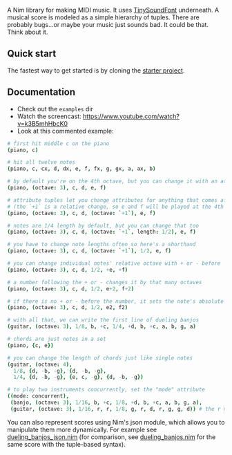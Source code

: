 A Nim library for making MIDI music. It uses [TinySoundFont](https://github.com/schellingb/TinySoundFont) underneath. A musical score is modeled as a simple hierarchy of tuples. There are probably bugs...or maybe your music just sounds bad. It could be that. Think about it.

## Quick start

The fastest way to get started is by cloning the [starter project](https://github.com/paranim/paramidi_starter).

## Documentation

* Check out the `examples` dir
* Watch the screencast: https://www.youtube.com/watch?v=k3B5mhHbcK0
* Look at this commented example:

```nim
# first hit middle c on the piano
(piano, c)

# hit all twelve notes
(piano, c, cx, d, dx, e, f, fx, g, gx, a, ax, b)

# by default you're on the 4th octave, but you can change it with an attribute tuple
(piano, (octave: 3), c, d, e, f)

# attribute tuples let you change attributes for anything that comes after it
# (the `+1` is a relative change, so e and f will be played at the 4th octave)
(piano, (octave: 3), c, d, (octave: `+1`), e, f)

# notes are 1/4 length by default, but you can change that too
(piano, (octave: 3), c, d, (octave: `+1`, length: 1/2), e, f)

# you have to change note lengths often so here's a shorthand
(piano, (octave: 3), c, d, (octave: `+1`), 1/2, e, f)

# you can change individual notes' relative octave with + or - before
(piano, (octave: 3), c, d, 1/2, +e, +f)

# a number following the + or - changes it by that many octaves
(piano, (octave: 3), c, d, 1/2, e+2, f+2)

# if there is no + or - before the number, it sets the note's absolute octave
(piano, (octave: 3), c, d, 1/2, e2, f2)

# with all that, we can write the first line of dueling banjos
(guitar, (octave: 3), 1/8, b, +c, 1/4, +d, b, +c, a, b, g, a)

# chords are just notes in a set
(piano, {c, e})

# you can change the length of chords just like single notes
(guitar, (octave: 4),
  1/8, {d, -b, -g}, {d, -b, -g},
  1/4, {d, -b, -g}, {e, c, -g}, {d, -b, -g})

# to play two instruments concurrently, set the "mode" attribute
((mode: concurrent),
 (banjo, (octave: 3), 1/16, b, +c, 1/8, +d, b, +c, a, b, g, a),
 (guitar, (octave: 3), 1/16, r, r, 1/8, g, r, d, r, g, g, d)) # the r means rest
```

You can also represent scores using Nim's json module, which allows you to manipulate them more dynamically. For example see [dueling_banjos_json.nim](https://github.com/paranim/paramidi/blob/master/tests/dueling_banjos_json.nim) (for comparison, see [dueling_banjos.nim](https://github.com/paranim/paramidi/blob/master/tests/dueling_banjos.nim) for the same score with the tuple-based syntax).
